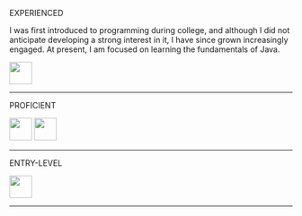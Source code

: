 
EXPERIENCED
<p>
  I was first introduced to programming during college, and although I did not anticipate developing a strong interest in it, I have since grown increasingly engaged. At present, I am focused on learning the fundamentals of Java.
</p>
<p align="left">
  <img src="https://cdn.jsdelivr.net/gh/devicons/devicon@latest/icons/windows11/windows11-original.svg" width = "40"/>
</p>


---

PROFICIENT
<p align="left">
<img src="https://cdn.jsdelivr.net/gh/devicons/devicon/icons/visualstudio/visualstudio-plain.svg" width="40"/>
<img src="https://cdn.jsdelivr.net/gh/devicons/devicon@latest/icons/java/java-original-wordmark.svg" width="40"/>
</p>

---

ENTRY-LEVEL
<p align="left">
  <img src="https://cdn.jsdelivr.net/gh/devicons/devicon/icons/python/python-original.svg" width="40"/> 
</p>

---
